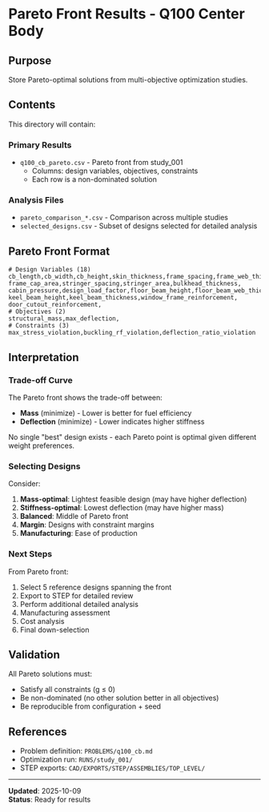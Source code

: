 # Pareto Front Results - Q100 Center Body

## Purpose
Store Pareto-optimal solutions from multi-objective optimization studies.

## Contents
This directory will contain:

### Primary Results
- `q100_cb_pareto.csv` - Pareto front from study_001
  - Columns: design variables, objectives, constraints
  - Each row is a non-dominated solution
  
### Analysis Files
- `pareto_comparison_*.csv` - Comparison across multiple studies
- `selected_designs.csv` - Subset of designs selected for detailed analysis

## Pareto Front Format

```csv
# Design Variables (18)
cb_length,cb_width,cb_height,skin_thickness,frame_spacing,frame_web_thickness,
frame_cap_area,stringer_spacing,stringer_area,bulkhead_thickness,
cabin_pressure,design_load_factor,floor_beam_height,floor_beam_web_thickness,
keel_beam_height,keel_beam_thickness,window_frame_reinforcement,
door_cutout_reinforcement,
# Objectives (2)
structural_mass,max_deflection,
# Constraints (3)
max_stress_violation,buckling_rf_violation,deflection_ratio_violation
```

## Interpretation

### Trade-off Curve
The Pareto front shows the trade-off between:
- **Mass** (minimize) - Lower is better for fuel efficiency
- **Deflection** (minimize) - Lower indicates higher stiffness

No single "best" design exists - each Pareto point is optimal given different weight preferences.

### Selecting Designs
Consider:
1. **Mass-optimal**: Lightest feasible design (may have higher deflection)
2. **Stiffness-optimal**: Lowest deflection (may have higher mass)
3. **Balanced**: Middle of Pareto front
4. **Margin**: Designs with constraint margins
5. **Manufacturing**: Ease of production

### Next Steps
From Pareto front:
1. Select 5 reference designs spanning the front
2. Export to STEP for detailed review
3. Perform additional detailed analysis
4. Manufacturing assessment
5. Cost analysis
6. Final down-selection

## Validation
All Pareto solutions must:
- Satisfy all constraints (g ≤ 0)
- Be non-dominated (no other solution better in all objectives)
- Be reproducible from configuration + seed

## References
- Problem definition: `PROBLEMS/q100_cb.md`
- Optimization run: `RUNS/study_001/`
- STEP exports: `CAD/EXPORTS/STEP/ASSEMBLIES/TOP_LEVEL/`

---
**Updated**: 2025-10-09  
**Status**: Ready for results
